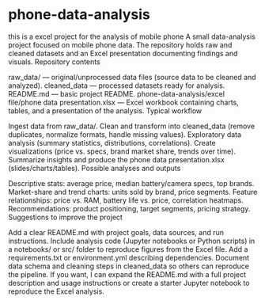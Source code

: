 # phone-data-analysis
this is a excel project for the analysis of mobile phone
A small data-analysis project focused on mobile phone data. The repository holds raw and cleaned datasets and an Excel presentation documenting findings and visuals.
Repository contents

raw_data/ — original/unprocessed data files (source data to be cleaned and analyzed).
cleaned_data — processed datasets ready for analysis.
README.md — basic project README.
phone-data-analysis/excel file/phone data presentation.xlsx — Excel workbook containing charts, tables, and a presentation of the analysis.
Typical workflow

Ingest data from raw_data/.
Clean and transform into cleaned_data (remove duplicates, normalize formats, handle missing values).
Exploratory data analysis (summary statistics, distributions, correlations).
Create visualizations (price vs. specs, brand market share, trends over time).
Summarize insights and produce the phone data presentation.xlsx (slides/charts/tables).
Possible analyses and outputs

Descriptive stats: average price, median battery/camera specs, top brands.
Market-share and trend charts: units sold by brand, price segments.
Feature relationships: price vs. RAM, battery life vs. price, correlation heatmaps.
Recommendations: product positioning, target segments, pricing strategy.
Suggestions to improve the project

Add a clear README.md with project goals, data sources, and run instructions.
Include analysis code (Jupyter notebooks or Python scripts) in a notebooks/ or src/ folder to reproduce figures from the Excel file.
Add a requirements.txt or environment.yml describing dependencies.
Document data schema and cleaning steps in cleaned_data so others can reproduce the pipeline.
If you want, I can expand the README.md with a full project description and usage instructions or create a starter Jupyter notebook to reproduce the Excel analysis.